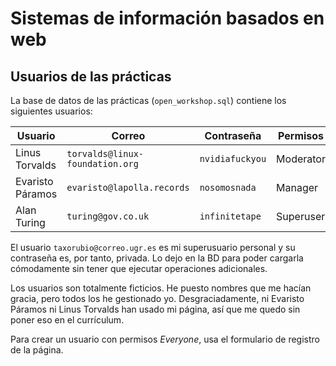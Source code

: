 # Sistemas de información basados en web

## Usuarios de las prácticas

La base de datos de las prácticas (`open_workshop.sql`) contiene los siguientes usuarios:

| Usuario          | Correo                          | Contraseña      | Permisos  |
| ---------------- | ------------------------------- | --------------- | --------- |
| Linus Torvalds   | `torvalds@linux-foundation.org` | `nvidiafuckyou` | Moderator |
| Evaristo Páramos | `evaristo@lapolla.records`      | `nosomosnada`   | Manager   |
| Alan Turing      | `turing@gov.co.uk`              | `infinitetape`  | Superuser |

El usuario `taxorubio@correo.ugr.es` es mi superusuario personal y su contraseña es, por tanto, privada.
Lo dejo en la BD para poder cargarla cómodamente sin tener que ejecutar operaciones adicionales.

Los usuarios son totalmente ficticios.
He puesto nombres que me hacían gracia, pero todos los he gestionado yo.
Desgraciadamente, ni Evaristo Páramos ni Linus Torvalds han usado mi página, así que me quedo sin poner eso en el currículum.

Para crear un usuario con permisos *Everyone*, usa el formulario de registro de la página.
